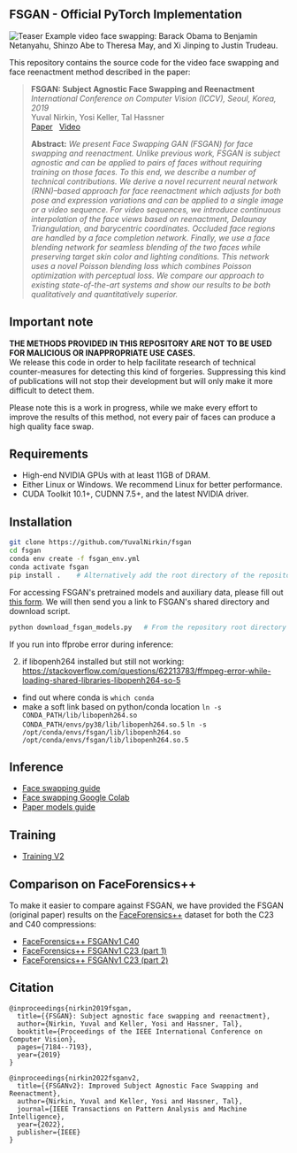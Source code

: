 ## FSGAN - Official PyTorch Implementation
![Teaser](./docs/teaser.gif)
Example video face swapping: Barack Obama to Benjamin Netanyahu, Shinzo Abe to Theresa May, and Xi Jinping to 
Justin Trudeau.

This repository contains the source code for the video face swapping and face reenactment method described in the paper:
> **FSGAN: Subject Agnostic Face Swapping and Reenactment**  
> *International Conference on Computer Vision (ICCV), Seoul, Korea, 2019*  
> Yuval Nirkin, Yosi Keller, Tal Hassner  
> [Paper](https://arxiv.org/pdf/1908.05932.pdf) &nbsp; [Video](https://www.youtube.com/watch?v=BsITEVX6hkE)
>
> **Abstract:** *We present Face Swapping GAN (FSGAN) for face swapping and reenactment. Unlike previous work, FSGAN is subject agnostic and can be applied to pairs of faces without requiring training on those faces. To this end, we describe a number of technical contributions. We derive a novel recurrent neural network (RNN)–based approach for face reenactment which adjusts for both pose and expression variations and can be applied to a single image or a video sequence. For video sequences, we introduce continuous interpolation of the face views based on reenactment, Delaunay Triangulation, and barycentric coordinates. Occluded face regions are handled by a face completion network. Finally, we use a face blending network for seamless blending of the two faces while preserving target skin color and lighting conditions. This network uses a novel Poisson blending loss which combines Poisson optimization with perceptual loss. We compare our approach to existing state-of-the-art systems and show our results to be both qualitatively and quantitatively superior.*

## Important note
**THE METHODS PROVIDED IN THIS REPOSITORY ARE NOT TO BE USED FOR MALICIOUS OR INAPPROPRIATE USE CASES.**  
We release this code in order to help facilitate research of technical counter-measures for detecting this
kind of forgeries. Suppressing this kind of publications will not stop their development but will only make
it more difficult to detect them. 

Please note this is a work in progress, while we make every effort to improve the results of this method, not
every pair of faces can produce a high quality face swap.


## Requirements
- High-end NVIDIA GPUs with at least 11GB of DRAM.
- Either Linux or Windows. We recommend Linux for better performance.
- CUDA Toolkit 10.1+, CUDNN 7.5+, and the latest NVIDIA driver.

## Installation
```Bash
git clone https://github.com/YuvalNirkin/fsgan
cd fsgan
conda env create -f fsgan_env.yml
conda activate fsgan
pip install .    # Alternatively add the root directory of the repository to PYTHONPATH.
```

For accessing FSGAN's pretrained models and auxiliary data, please fill out
[this form](https://docs.google.com/forms/d/e/1FAIpQLScyyNWoFvyaxxfyaPLnCIAxXgdxLEMwR9Sayjh3JpWseuYlOA/viewform?usp=sf_link).
We will then send you a link to FSGAN's shared directory and download script.
```Bash
python download_fsgan_models.py   # From the repository root directory
```

If you run into ffprobe error during inference:

<!-- 1. install livopenh264
`conda install -c conda-forge openh264` -->


2. if libopenh264 installed but still not working:
 https://stackoverflow.com/questions/62213783/ffmpeg-error-while-loading-shared-libraries-libopenh264-so-5
- find out where conda is
`which conda`
- make a soft link based on python/conda location
`ln -s CONDA_PATH/lib/libopenh264.so CONDA_PATH/envs/py38/lib/libopenh264.so.5`
`ln -s /opt/conda/envs/fsgan/lib/libopenh264.so /opt/conda/envs/fsgan/lib/libopenh264.so.5`



## Inference
- [Face swapping guide](https://github.com/YuvalNirkin/fsgan/wiki/Face-Swapping-Inference)
- [Face swapping Google Colab](fsgan/inference/face_swapping.ipynb)
- [Paper models guide](https://github.com/YuvalNirkin/fsgan/wiki/Paper-Models-Inference)

## Training
- [Training V2](https://github.com/YuvalNirkin/fsgan/wiki/Training-V2)

## Comparison on FaceForensics++
To make it easier to compare against FSGAN, we have provided the FSGAN (original paper) results on the [FaceForensics++](https://github.com/ondyari/FaceForensics) dataset for both the C23 and C40 compressions:
- [FaceForensics++ FSGANv1 C40](https://github.com/YuvalNirkin/fsgan/releases/download/v1.0.1/face_forensics_fsgan_v1_c40.zip)
- [FaceForensics++ FSGANv1 C23 (part 1)](https://github.com/YuvalNirkin/fsgan/releases/download/v1.0.1/face_forensics_fsgan_v1_c23_part1.zip)
- [FaceForensics++ FSGANv1 C23 (part 2)](https://github.com/YuvalNirkin/fsgan/releases/download/v1.0.1/face_forensics_fsgan_v1_c23_part2.zip)

## Citation
```
@inproceedings{nirkin2019fsgan,
  title={{FSGAN}: Subject agnostic face swapping and reenactment},
  author={Nirkin, Yuval and Keller, Yosi and Hassner, Tal},
  booktitle={Proceedings of the IEEE International Conference on Computer Vision},
  pages={7184--7193},
  year={2019}
}

@inproceedings{nirkin2022fsganv2,
  title={{FSGANv2}: Improved Subject Agnostic Face Swapping and Reenactment},
  author={Nirkin, Yuval and Keller, Yosi and Hassner, Tal},
  journal={IEEE Transactions on Pattern Analysis and Machine Intelligence},
  year={2022},
  publisher={IEEE}
}
```
